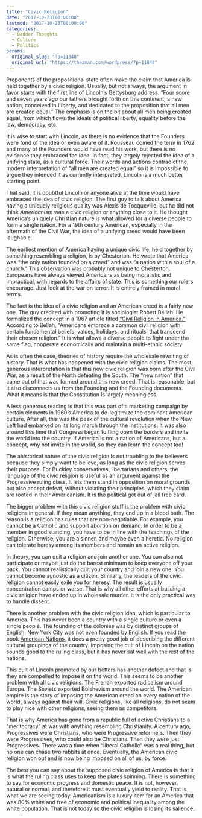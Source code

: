```yaml
---
title: "Civic Religion"
date: "2017-10-23T00:00:00"
lastmod: "2017-10-23T00:00:00"
categories:
  - Badder Thoughts
  - Culture
  - Politics
params:
  original_slug: "?p=11848"
  original_url: "https://thezman.com/wordpress/?p=11848"
---
```


Proponents of the propositional state often make the claim that America
is held together by a civic religion. Usually, but not always, the
argument in favor starts with the first line of Lincoln’s Gettysburg
address. “Four score and seven years ago our fathers brought forth on
this continent, a new nation, conceived in Liberty, and dedicated to the
proposition that all men are created equal.” The emphasis is on the bit
about all men being created equal, from which flows the ideals of
political liberty, equality before the law, democracy, etc.

It is wise to start with Lincoln, as there is no evidence that the
Founders were fond of the idea or even aware of it. Rousseau coined the
term in 1762 and many of the Founders would have read his work, but
there is no evidence they embraced the idea. In fact, they largely
rejected the idea of a unifying state, as a cultural force. Their words
and actions contradict the modern interpretation of “all men are created
equal” so it is impossible to argue they intended it as currently
interpreted. Lincoln is a much better starting point.

That said, it is doubtful Lincoln or anyone alive at the time would have
embraced the idea of civic religion. The first guy to talk about America
having a uniquely religious quality was Alexis de Tocqueville, but he
did not think *Americanism* was a civic religion or anything close to
it. He thought America’s uniquely Christian nature is what allowed for a
diverse people to form a single nation. For a 19th century American,
especially in the aftermath of the Civil War, the idea of a unifying
creed would have been laughable.

The earliest mention of America having a unique civic life, held
together by something resembling a religion, is by Chesterton. He wrote
that America was “the only nation founded on a creed” and was “a nation
with a soul of a church.” This observation was probably not unique to
Chesterton. Europeans have always viewed Americans as being moralistic
and impractical, with regards to the affairs of state. This is something
our rulers encourage. Just look at the war on terror. It is entirely
framed in moral terms.

The fact is the idea of a civic religion and an American creed is a
fairly new one. The guy credited with promoting it is sociologist Robert
Bellah. He formalized the concept in a 1967 article titled [“Civil
Religion in America.”](http://www.robertbellah.com/articles_5.htm)
According to Bellah, “Americans embrace a common civil religion with
certain fundamental beliefs, values, holidays, and rituals, that
transcend their chosen religion.” It is what allows a diverse people to
fight under the same flag, cooperate economically and maintain a
multi-ethnic society.

As is often the case, theories of history require the wholesale
rewriting of history. That is what has happened with the civic religion
claims. The most generous interpretation is that this new civic religion
was born after the Civil War, as a result of the North defeating the
South. The “new nation” that came out of that was formed around this new
creed. That is reasonable, but it also disconnects us from the Founding
and the Founding documents. What it means is that the Constitution is
largely meaningless.

A less generous reading is that this was part of a marketing campaign by
certain elements in 1960’s America to de-legitimize the dominant
American culture. After all, this was the peak of the cultural
revolution when the New Left had embarked on its long march through the
institutions. It was also around this time that Congress began to fling
open the borders and invite the world into the country. If America is
not a nation of Americans, but a concept, why not invite in the world,
so they can learn the concept too!

The ahistorical nature of the civic religion is not troubling to the
believers because they simply want to believe, as long as the civic
religion serves their purpose. For Buckley conservatives, libertarians
and others, the language of the civic religion is useful as an argument
against the Progressive ruling class. It lets them stand in opposition
on moral grounds, but also accept defeat, without violating their
principles, which they claim are rooted in their Americanism. It is the
political get out of jail free card.

The bigger problem with this civic religion stuff is the problem with
civic religions in general. If they mean anything, they end up in a
blood bath. The reason is a religion has rules that are non-negotiable.
For example, you cannot be a Catholic and support abortion on demand. In
order to be a member in good standing, you have to be in line with the
teachings of the religion. Otherwise, you are a sinner, and maybe even a
heretic. No religion can tolerate heresy among its members and remain an
active religion.

In theory, you can quit a religion and join another one. You can also
not participate or maybe just do the barest minimum to keep everyone off
your back. You cannot realistically quit your country and join a new
one. You cannot become agnostic as a citizen. Similarly, the leaders of
the civic religion cannot easily exile you for heresy. The result is
usually concentration camps or worse. That is why all other efforts at
building a civic religion have ended up in wholesale murder. It is the
only practical way to handle dissent.

There is another problem with the civic religion idea, which is
particular to America. This has never been a country with a single
culture or even a single people. The founding of the colonies was by
distinct groups of English. New York City was not even founded by
English. If you read the book [American
Nations](https://www.amazon.com/American-Nations-History-Regional-Cultures/dp/0143122029),
it does a pretty good job of describing the different cultural groupings
of the country. Imposing the cult of Lincoln on the nation sounds good
to the ruling class, but it has never sat well with the rest of the
nations.

This cult of Lincoln promoted by our betters has another defect and that
is they are compelled to impose it on the world. This seems to be
another problem with all civic religions. The French exported radicalism
around Europe. The Soviets exported Bolshevism around the world. The
American empire is the story of imposing the American creed on every
nation of the world, always against their will. Civic religions, like
all religions, do not seem to play nice with other religions, seeing
them as competitors.

That is why America has gone from a republic full of active Christians
to a “meritocracy” at war with anything resembling Christianity. A
century ago, Progressives were Christians, who were Progressive
reformers. Then they were Progressives, who could also be Christians.
Then they were just Progressives. There was a time when “liberal
Catholic” was a real thing, but no one can chase two rabbits at once.
Eventually, the American civic religion won out and is now being imposed
on all of us, by force.

The best you can say about the supposed civic religion of America is
that it is what the ruling class uses to keep the plates spinning. There
is something to say for economic progress and domestic peace. It is not,
however, natural or normal, and therefore it must eventually yield to
reality. That is what we are seeing today. Americanism is a luxury item
for an America that was 80% white and free of economic and political
inequality among the white population. That is not today so the civic
religion is losing its salience.
